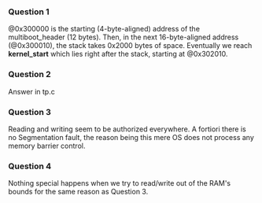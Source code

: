 ### Question 1

@0x300000 is the starting (4-byte-aligned) address of the multiboot_header (12 bytes). Then, in the next 16-byte-aligned address (@0x300010), the stack takes 0x2000 bytes of space. Eventually we reach __kernel_start__ which lies right after the stack, starting at @0x302010.

### Question 2

Answer in tp.c

### Question 3

Reading and writing seem to be authorized everywhere. A fortiori there is no Segmentation fault, the reason being this mere OS does not process any memory barrier control.

### Question 4

Nothing special happens when we try to read/write out of the RAM's bounds for the same reason as Question 3.

